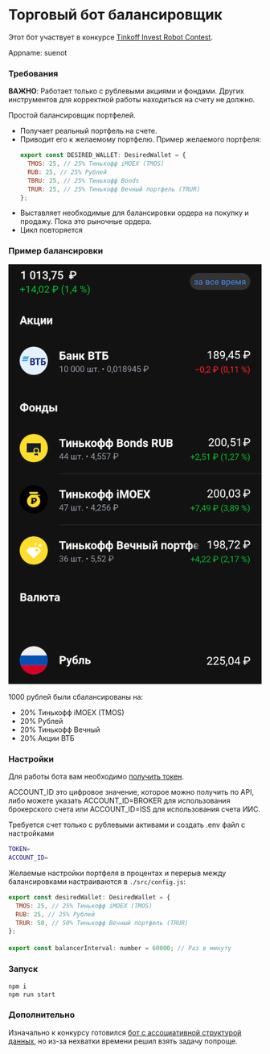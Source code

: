# Торговый бот балансировщик
Этот бот участвует в конкурсе [Tinkoff Invest Robot Contest](https://github.com/Tinkoff/invest-robot-contest).

Appname: suenot

### Требования
**ВАЖНО**: Работает только с рублевыми акциями и фондами. Других инструментов для корректной работы находиться на счету не должно.

Простой балансировщик портфелей.
- Получает реальный портфель на счете.
- Приводит его к желаемому портфелю.
    Пример желаемого портфеля:
    ```js
    export const DESIRED_WALLET: DesiredWallet = {
      TMOS: 25, // 25% Тинькофф iMOEX (TMOS)
      RUB: 25, // 25% Рублей
      TBRU: 25, // 25% Тинькофф Bonds
      TRUR: 25, // 25% Тинькофф Вечный портфель (TRUR)
    };
    ```
- Выставляет необходимые для балансировки ордера на покупку и продажу. Пока это рыночные ордера.
- Цикл повторяется
### Пример балансировки
![Balance](./balance.png)

1000 рублей были сбалансированы на:
  - 20% Тинькофф iMOEX (TMOS)
  - 20% Рублей
  - 20% Тинькофф Вечный 
  - 20% Акции ВТБ
### Настройки
Для работы бота вам необходимо [получить токен](https://www.tinkoff.ru/invest/settings).

ACCOUNT_ID это цифровое значение, которое можно получить по API, либо можете указать ACCOUNT_ID=BROKER для использования брокерского счета или ACCOUNT_ID=ISS для использования счета ИИС.

Требуется счет только с рублевыми активами и создать .env файл с настройками
```bash
TOKEN=
ACCOUNT_ID=
```

Желаемые настройки портфеля в процентах и перерыв между балансировками настраиваются в `./src/config.js`:
```js
export const desiredWallet: DesiredWallet = {
  TMOS: 25, // 25% Тинькофф iMOEX (TMOS)
  RUB: 25, // 25% Рублей
  TRUR: 50, // 50% Тинькофф Вечный портфель (TRUR)
};

export const balancerInterval: number = 60000; // Раз в минуту
```
### Запуск
```
npm i
npm run start
```

### Дополнительно

Изначально к конкурсу готовился [бот с ассоциативной структурой данных](https://github.com/suenot/deep-tinkoff-invest), но из-за нехватки времени решил взять задачу попроще.

